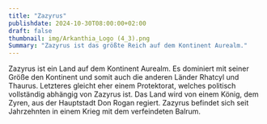 ```yaml
---
title: "Zazyrus"
publishdate: 2024-10-30T08:00:00+02:00
draft: false
thumbnail: img/Arkanthia_Logo (4_3).png
Summary: "Zazyrus ist das größte Reich auf dem Kontinent Aurealm."
---
```


Zazyrus ist ein Land auf dem Kontinent Aurealm. Es dominiert mit seiner Größe den Kontinent und somit auch die anderen Länder Rhatcyl und Thaurus. Letzteres gleicht eher einem Protektorat, welches politisch vollständig abhängig von Zazyrus ist. Das Land wird von einem König, dem Zyren, aus der Hauptstadt Don Rogan regiert. Zazyrus befindet sich seit Jahrzehnten in einem Krieg mit dem verfeindeten Balrum.
